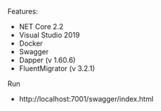 Features:
- NET Core 2.2
- Visual Studio 2019
- Docker
- Swagger
- Dapper (v 1.60.6)
- FluentMigrator (v 3.2.1)

Run
- http://localhost:7001/swagger/index.html